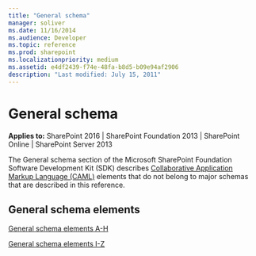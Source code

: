 ```yaml
---
title: "General schema"
manager: soliver
ms.date: 11/16/2014
ms.audience: Developer
ms.topic: reference
ms.prod: sharepoint
ms.localizationpriority: medium
ms.assetid: e4df2439-f74e-48fa-b8d5-b09e94af2906
description: "Last modified: July 15, 2011"
---
```


# General schema

**Applies to:** SharePoint 2016 | SharePoint Foundation 2013 | SharePoint Online | SharePoint Server 2013
  
The General schema section of the Microsoft SharePoint Foundation Software Development Kit (SDK) describes [Collaborative Application Markup Language (CAML)](introduction-to-collaborative-application-markup-language-caml.md) elements that do not belong to major schemas that are described in this reference. 
  
## General schema elements
  
[General schema elements A-H](general-schema-elements-a-h.md)
  
[General schema elements I-Z](general-schema-elements-i-z.md)
  

